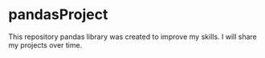 # pandasProject

This repository pandas library was created to improve my skills. I will share my projects over time.
